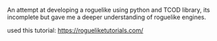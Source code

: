 An attempt at developing a roguelike using python and TCOD library, its incomplete but gave me a deeper understanding of roguelike engines.

used this tutorial: https://rogueliketutorials.com/

